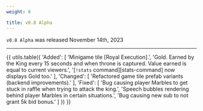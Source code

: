 ```yaml
---
weight: 8

title: v0.8 Alpha
---
```


`v0.8 Alpha` was released November 14th, 2023

----

{{ utils.table({
    'Added': [
        'Minigame tile [Royal Execution].',
        'Gold. Earned by the King every 15 seconds and when throne is captured. Value earned is equal to current viewers.',
        '[`!stats` command][stats-command] now displays Gold too.'
    ],
    'Changed': [
        'Refactored game tile prefab variants (backend improvements).'
    ],
    'Fixed': [
        'Bug causing player Marbles to get stuck in raffle when trying to attack the king.',
        'Speech bubbles rendering behind player Marbles in certain situations.',
        'Bug causing new sub to not grant 5k bid bonus.'
    ]
}) }}